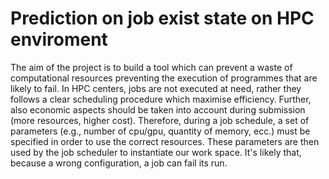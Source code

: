 # Prediction on job exist state on HPC enviroment
The aim of the project is to build a tool which can prevent a waste of computational resources preventing the execution of programmes that are likely to fail. In HPC centers, jobs are not executed at need, rather they follows a clear scheduling procedure which maximise efficiency. Further, also economic aspects should be taken into account during submission (more resources, higher cost). Therefore, during a job schedule, a set of parameters (e.g., number of cpu/gpu, quantity of memory, ecc.) must be specified in order to use the correct resources. These parameters are then used by the job scheduler to instantiate our work space. It's likely that, because a wrong configuration, a job can fail its run.
